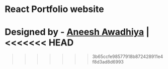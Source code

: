# React Portfolio website

Designed by - [Aneesh Awadhiya](http://github.com/aneeshawadhiya) |
<<<<<<< HEAD
=======

>>>>>>> 3b65ccfe98577918b872428911e4f8d3ad8d6993
